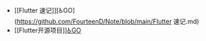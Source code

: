 - [[Flutter 速记]][♿GO](https://github.com/FourteenD/Note/blob/main/Flutter 速记.md)
- [[Flutter开源项目]][♿GO](https://github.com/FourteenD/Note/blob/main/Flutter开源项目.md)
